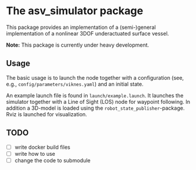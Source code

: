 # The asv_simulator package
This package provides an implementation of a (semi-)general implementation of a
nonlinear 3DOF underactuated surface vessel.

**Note:** This package is currently under heavy development.

## Usage
The basic usage is to launch the node together with a configuration (see, e.g.,
`config/parameters/viknes.yaml`) and an initial state.

An example launch file is found in `launch/example.launch`. It launches the
simulator together with a Line of Sight (LOS) node for waypoint following. In
addition a 3D-model is loaded using the `robot_state_publisher`-package. Rviz is
launched for visualization.

## TODO
- [ ] write docker build files
- [ ] write how to use
- [ ] change the code to submodule